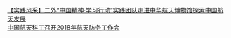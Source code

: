  
[【实践风采】二外“中国精神·学习行动”实践团队走进中华航天博物馆探索中国航天发展](http://www.dianyue.me/archives/574/gm9w0vqgxgroszin/)  
[中国航天科工召开2018年航天防务工作会](http://www.dianyue.me/archives/061/iqg8xsmepgz1olcj/)